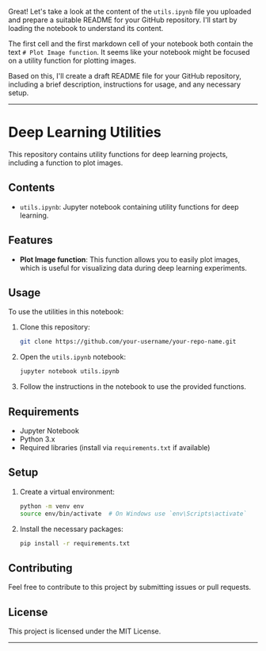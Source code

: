 Great! Let's take a look at the content of the `utils.ipynb` file you uploaded and prepare a suitable README for your GitHub repository. I'll start by loading the notebook to understand its content.

The first cell and the first markdown cell of your notebook both contain the text `# Plot Image function`. It seems like your notebook might be focused on a utility function for plotting images. 

Based on this, I'll create a draft README file for your GitHub repository, including a brief description, instructions for usage, and any necessary setup.

---

# Deep Learning Utilities

This repository contains utility functions for deep learning projects, including a function to plot images.

## Contents

- `utils.ipynb`: Jupyter notebook containing utility functions for deep learning.

## Features

- **Plot Image function**: This function allows you to easily plot images, which is useful for visualizing data during deep learning experiments.

## Usage

To use the utilities in this notebook:

1. Clone this repository:
    ```bash
    git clone https://github.com/your-username/your-repo-name.git
    ```
2. Open the `utils.ipynb` notebook:
    ```bash
    jupyter notebook utils.ipynb
    ```
3. Follow the instructions in the notebook to use the provided functions.

## Requirements

- Jupyter Notebook
- Python 3.x
- Required libraries (install via `requirements.txt` if available)

## Setup

1. Create a virtual environment:
    ```bash
    python -m venv env
    source env/bin/activate  # On Windows use `env\Scripts\activate`
    ```
2. Install the necessary packages:
    ```bash
    pip install -r requirements.txt
    ```

## Contributing

Feel free to contribute to this project by submitting issues or pull requests.

## License

This project is licensed under the MIT License.

---

